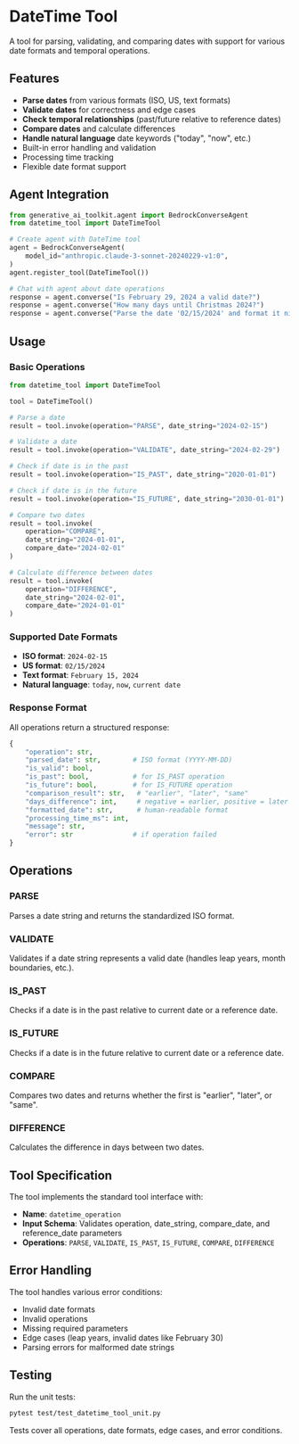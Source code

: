 # DateTime Tool

A tool for parsing, validating, and comparing dates with support for various date formats and temporal operations.

## Features

- **Parse dates** from various formats (ISO, US, text formats)
- **Validate dates** for correctness and edge cases
- **Check temporal relationships** (past/future relative to reference dates)
- **Compare dates** and calculate differences
- **Handle natural language** date keywords ("today", "now", etc.)
- Built-in error handling and validation
- Processing time tracking
- Flexible date format support

## Agent Integration

```python
from generative_ai_toolkit.agent import BedrockConverseAgent
from datetime_tool import DateTimeTool

# Create agent with DateTime tool
agent = BedrockConverseAgent(
    model_id="anthropic.claude-3-sonnet-20240229-v1:0",
)
agent.register_tool(DateTimeTool())

# Chat with agent about date operations
response = agent.converse("Is February 29, 2024 a valid date?")
response = agent.converse("How many days until Christmas 2024?")
response = agent.converse("Parse the date '02/15/2024' and format it nicely")
```

## Usage

### Basic Operations

```python
from datetime_tool import DateTimeTool

tool = DateTimeTool()

# Parse a date
result = tool.invoke(operation="PARSE", date_string="2024-02-15")

# Validate a date
result = tool.invoke(operation="VALIDATE", date_string="2024-02-29")

# Check if date is in the past
result = tool.invoke(operation="IS_PAST", date_string="2020-01-01")

# Check if date is in the future
result = tool.invoke(operation="IS_FUTURE", date_string="2030-01-01")

# Compare two dates
result = tool.invoke(
    operation="COMPARE",
    date_string="2024-01-01",
    compare_date="2024-02-01"
)

# Calculate difference between dates
result = tool.invoke(
    operation="DIFFERENCE",
    date_string="2024-02-01",
    compare_date="2024-01-01"
)
```

### Supported Date Formats

- **ISO format**: `2024-02-15`
- **US format**: `02/15/2024`
- **Text format**: `February 15, 2024`
- **Natural language**: `today`, `now`, `current date`

### Response Format

All operations return a structured response:

```python
{
    "operation": str,
    "parsed_date": str,        # ISO format (YYYY-MM-DD)
    "is_valid": bool,
    "is_past": bool,           # for IS_PAST operation
    "is_future": bool,         # for IS_FUTURE operation
    "comparison_result": str,   # "earlier", "later", "same"
    "days_difference": int,     # negative = earlier, positive = later
    "formatted_date": str,      # human-readable format
    "processing_time_ms": int,
    "message": str,
    "error": str               # if operation failed
}
```

## Operations

### PARSE
Parses a date string and returns the standardized ISO format.

### VALIDATE
Validates if a date string represents a valid date (handles leap years, month boundaries, etc.).

### IS_PAST
Checks if a date is in the past relative to current date or a reference date.

### IS_FUTURE
Checks if a date is in the future relative to current date or a reference date.

### COMPARE
Compares two dates and returns whether the first is "earlier", "later", or "same".

### DIFFERENCE
Calculates the difference in days between two dates.

## Tool Specification

The tool implements the standard tool interface with:

- **Name**: `datetime_operation`
- **Input Schema**: Validates operation, date_string, compare_date, and reference_date parameters
- **Operations**: `PARSE`, `VALIDATE`, `IS_PAST`, `IS_FUTURE`, `COMPARE`, `DIFFERENCE`

## Error Handling

The tool handles various error conditions:

- Invalid date formats
- Invalid operations
- Missing required parameters
- Edge cases (leap years, invalid dates like February 30)
- Parsing errors for malformed date strings

## Testing

Run the unit tests:

```bash
pytest test/test_datetime_tool_unit.py
```

Tests cover all operations, date formats, edge cases, and error conditions.